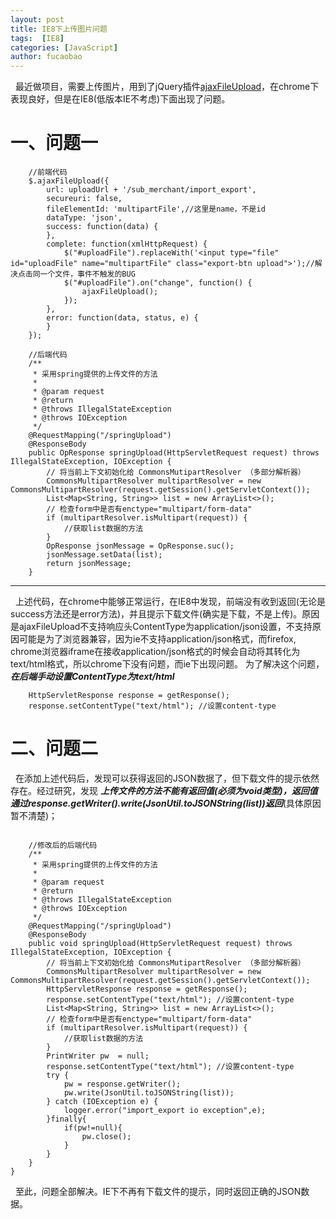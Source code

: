 ```yaml
---
layout: post
title: IE8下上传图片问题
tags:  [IE8]
categories: [JavaScript]
author: fucaobao
---
```

&nbsp;
    最近做项目，需要上传图片，用到了jQuery插件[ajaxFileUpload](https://github.com/davgothic/AjaxFileUpload.git)，在chrome下表现良好，但是在IE8(低版本IE不考虑)下面出现了问题。

# 一、问题一

```
    //前端代码
    $.ajaxFileUpload({
        url: uploadUrl + '/sub_merchant/import_export',
        secureuri: false,
        fileElementId: 'multipartFile',//这里是name，不是id
        dataType: 'json',
        success: function(data) {
        },
        complete: function(xmlHttpRequest) {
            $("#uploadFile").replaceWith('<input type="file" id="uploadFile" name="multipartFile" class="export-btn upload">');//解决点击同一个文件，事件不触发的BUG
            $("#uploadFile").on("change", function() {
                ajaxFileUpload();
            });
        },
        error: function(data, status, e) {
        }
    });

    //后端代码
    /**
	 * 采用spring提供的上传文件的方法
	 *
	 * @param request
	 * @return
	 * @throws IllegalStateException
	 * @throws IOException
	 */
	@RequestMapping("/springUpload")
	@ResponseBody
	public OpResponse springUpload(HttpServletRequest request) throws IllegalStateException, IOException {
		// 将当前上下文初始化给 CommonsMutipartResolver （多部分解析器）
		CommonsMultipartResolver multipartResolver = new CommonsMultipartResolver(request.getSession().getServletContext());
		List<Map<String, String>> list = new ArrayList<>();
		// 检查form中是否有enctype="multipart/form-data"
		if (multipartResolver.isMultipart(request)) {
			//获取list数据的方法
		}
		OpResponse jsonMessage = OpResponse.suc();
		jsonMessage.setData(list);
		return jsonMessage;
	}
```

***

&nbsp;
    上述代码，在chrome中能够正常运行，在IE8中发现，前端没有收到返回(无论是success方法还是error方法)，并且提示下载文件(确实是下载，不是上传)。原因是ajaxFileUpload不支持响应头ContentType为application/json设置，不支持原因可能是为了浏览器兼容，因为ie不支持application/json格式，而firefox, chrome浏览器iframe在接收application/json格式的时候会自动将其转化为text/html格式，所以chrome下没有问题，而ie下出现问题。
	为了解决这个问题，***在后端手动设置ContentType为text/html***
&nbsp;

```
    HttpServletResponse response = getResponse();
    response.setContentType("text/html"); //设置content-type
````

# 二、问题二

&nbsp;
    在添加上述代码后，发现可以获得返回的JSON数据了，但下载文件的提示依然存在。经过研究，发现
    ***上传文件的方法不能有返回值(必须为void类型)，返回值通过response.getWriter().write(JsonUtil.toJSONString(list))返回***(具体原因暂不清楚)；

```

    //修改后的后端代码
    /**
     * 采用spring提供的上传文件的方法
     *
     * @param request
     * @return
     * @throws IllegalStateException
     * @throws IOException
     */
    @RequestMapping("/springUpload")
    @ResponseBody
    public void springUpload(HttpServletRequest request) throws IllegalStateException, IOException {
        // 将当前上下文初始化给 CommonsMutipartResolver （多部分解析器）
        CommonsMultipartResolver multipartResolver = new CommonsMultipartResolver(request.getSession().getServletContext());
        HttpServletResponse response = getResponse();
        response.setContentType("text/html"); //设置content-type
        List<Map<String, String>> list = new ArrayList<>();
        // 检查form中是否有enctype="multipart/form-data"
        if (multipartResolver.isMultipart(request)) {
            //获取list数据的方法
        }
        PrintWriter pw  = null;
        response.setContentType("text/html"); //设置content-type
        try {
            pw = response.getWriter();
            pw.write(JsonUtil.toJSONString(list));
        } catch (IOException e) {
            logger.error("import_export io exception",e);
        }finally{
            if(pw!=null){
                pw.close();
            }
        }
    }
}

```
&nbsp;
    至此，问题全部解决。IE下不再有下载文件的提示，同时返回正确的JSON数据。


